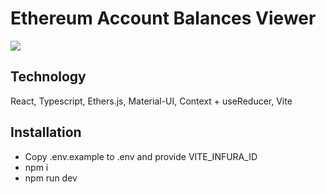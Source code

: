 # Ethereum Account Balances Viewer 

![](https://gastrome.s3.us-west-2.amazonaws.com/%D0%A1%D0%BD%D0%B8%D0%BC%D0%BE%D0%BA+%D1%8D%D0%BA%D1%80%D0%B0%D0%BD%D0%B0+2024-02-08+%D0%B2+12.49.50.png)

## Technology
React, Typescript, Ethers.js, Material-UI, Context + useReducer, Vite

## Installation

- Copy .env.example to .env and provide VITE_INFURA_ID
- npm i 
- npm run dev


